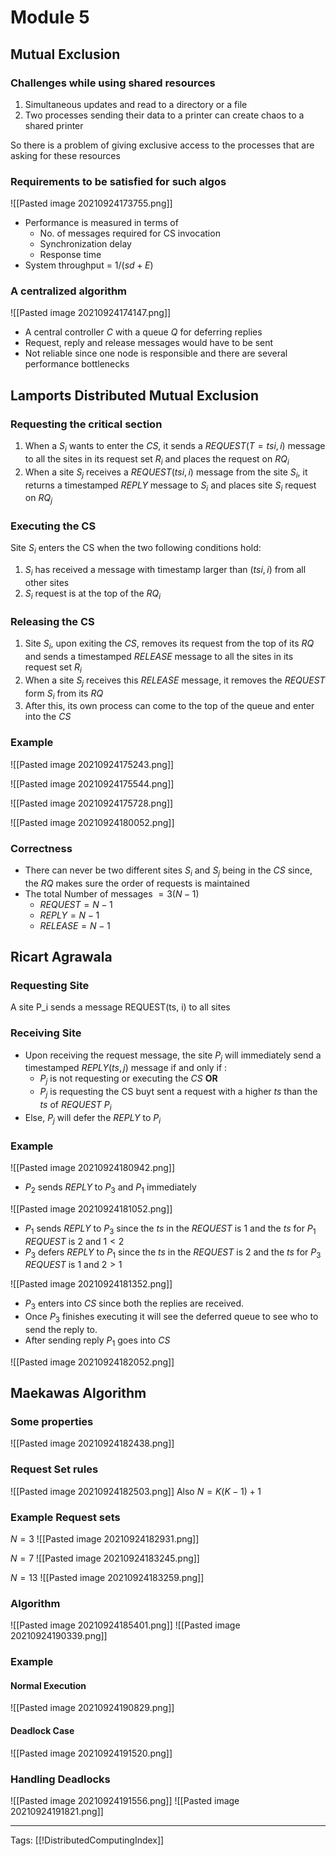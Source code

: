 # Module 5
## Mutual Exclusion
### Challenges while using shared resources
1. Simultaneous updates and read to a directory or a file
2. Two processes sending their data to a printer can create chaos to a shared printer

So there is a problem of giving exclusive access to the processes that are asking for these resources

### Requirements to be satisfied for such algos
![[Pasted image 20210924173755.png]]
- Performance is measured in terms of
	- No. of messages required for CS invocation
	- Synchronization delay
	- Response time
- System throughput = $1/(sd + E)$

### A centralized algorithm
![[Pasted image 20210924174147.png]]
- A central controller $C$ with a queue $Q$ for deferring replies
- Request, reply and release messages would have to be sent
- Not reliable since one node is responsible and there are several performance bottlenecks

## Lamports Distributed Mutual Exclusion
### Requesting the critical section
1. When a $S_i$ wants to enter the $CS$, it sends a $REQUEST(T=tsi, i)$ message to all the sites in its request set $R_i$ and places the request on $RQ_i$
2. When a site $S_j$ receives a $REQUEST(tsi, i)$ message from the site $S_i$, it returns a timestamped $REPLY$ message to $S_i$ and places site $S_i$ request on $RQ_j$

### Executing the CS
Site $S_i$ enters the CS when the two following conditions hold:
1. $S_i$ has received a message with timestamp larger than $(tsi, i)$ from all other sites
2. $S_i$ request is at the top of the $RQ_i$

### Releasing the CS
1. Site $S_i$, upon exiting the $CS$, removes its request from the top of its $RQ$ and sends a timestamped $RELEASE$ message to all the sites in its request set $R_i$
2. When a site $S_j$ receives this $RELEASE$ message, it removes the $REQUEST$ form $S_i$ from its $RQ$
3. After this, its own process can come to the top of the queue and enter into the $CS$

### Example
![[Pasted image 20210924175243.png]]

![[Pasted image 20210924175544.png]]

![[Pasted image 20210924175728.png]]

![[Pasted image 20210924180052.png]]

### Correctness
- There can never be two different sites $S_i$ and $S_j$ being in the $CS$ since, the $RQ$ makes sure the order of requests is maintained
- The total Number of messages $= 3 (N - 1)$
	- $REQUEST = N - 1$
	- $REPLY = N - 1$
	- $RELEASE = N - 1$

## Ricart Agrawala
### Requesting Site
A site P_i sends a message REQUEST(ts, i) to all sites

### Receiving Site
- Upon receiving the request message, the site $P_j$ will immediately send a timestamped $REPLY(ts, j)$ message if and only if :
	- $P_j$ is not requesting or executing the $CS$ **OR**
	- $P_j$ is requesting the CS buyt sent a request with a higher $ts$ than the $ts$ of $REQUEST$ $P_i$
- Else, $P_j$ will defer the $REPLY$ to $P_i$

### Example
![[Pasted image 20210924180942.png]]
- $P_2$ sends $REPLY$ to $P_3$ and $P_1$ immediately

![[Pasted image 20210924181052.png]]

- $P_1$ sends $REPLY$ to $P_3$ since the $ts$ in the $REQUEST$ is $1$ and the $ts$ for $P_1$ $REQUEST$ is $2$ and $1 < 2$
- $P_3$ defers $REPLY$ to $P_1$ since the $ts$ in the $REQUEST$ is $2$ and the $ts$ for $P_3$ $REQUEST$ is $1$ and $2 > 1$

![[Pasted image 20210924181352.png]]

- $P_3$ enters into $CS$ since both the replies are received.
- Once $P_3$ finishes executing it will see the deferred queue to see who to send the reply to.
- After sending reply $P_1$ goes into $CS$

![[Pasted image 20210924182052.png]]

## Maekawas Algorithm
### Some properties
![[Pasted image 20210924182438.png]]

### Request Set rules
![[Pasted image 20210924182503.png]]
Also $N = K(K - 1) + 1$

### Example Request sets
$N = 3$
![[Pasted image 20210924182931.png]]

$N = 7$
![[Pasted image 20210924183245.png]]

$N = 13$
![[Pasted image 20210924183259.png]]

### Algorithm
![[Pasted image 20210924185401.png]]
![[Pasted image 20210924190339.png]]

### Example
#### Normal Execution
![[Pasted image 20210924190829.png]]
#### Deadlock Case
![[Pasted image 20210924191520.png]]

### Handling Deadlocks
![[Pasted image 20210924191556.png]]
![[Pasted image 20210924191821.png]]



---
Tags: [[!DistributedComputingIndex]]